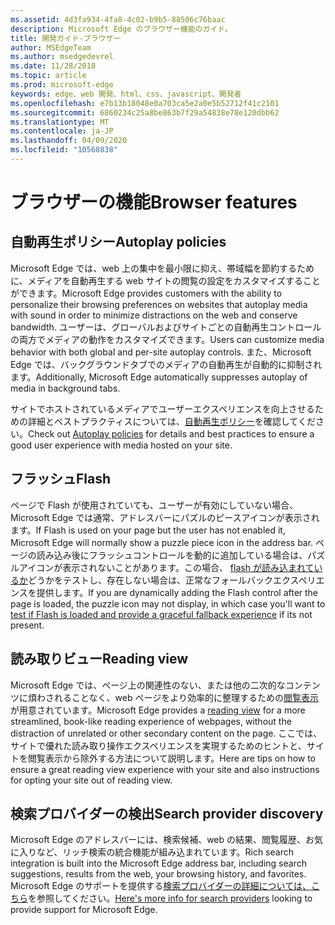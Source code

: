 ```yaml
---
ms.assetid: 4d3fa934-4fa8-4c02-b9b5-88506c76baac
description: Microsoft Edge のブラウザー機能のガイド。
title: 開発ガイド-ブラウザー
author: MSEdgeTeam
ms.author: msedgedevrel
ms.date: 11/28/2018
ms.topic: article
ms.prod: microsoft-edge
keywords: edge、web 開発、html、css、javascript、開発者
ms.openlocfilehash: e7b13b18048e0a703ca5e2a0e5b52712f41c2101
ms.sourcegitcommit: 6860234c25a8be863b7f29a54838e78e120dbb62
ms.translationtype: MT
ms.contentlocale: ja-JP
ms.lasthandoff: 04/09/2020
ms.locfileid: "10568838"
---
```

# <span data-ttu-id="71e3e-104">ブラウザーの機能</span><span class="sxs-lookup"><span data-stu-id="71e3e-104">Browser features</span></span>

## <span data-ttu-id="71e3e-105">自動再生ポリシー</span><span class="sxs-lookup"><span data-stu-id="71e3e-105">Autoplay policies</span></span>

 <span data-ttu-id="71e3e-106">Microsoft Edge では、web 上の集中を最小限に抑え、帯域幅を節約するために、メディアを自動再生する web サイトの閲覧の設定をカスタマイズすることができます。</span><span class="sxs-lookup"><span data-stu-id="71e3e-106">Microsoft Edge provides customers with the ability to personalize their browsing preferences on websites that autoplay media with sound in order to minimize distractions on the web and conserve bandwidth.</span></span> <span data-ttu-id="71e3e-107">ユーザーは、グローバルおよびサイトごとの自動再生コントロールの両方でメディアの動作をカスタマイズできます。</span><span class="sxs-lookup"><span data-stu-id="71e3e-107">Users can customize media behavior with both global and per-site autoplay controls.</span></span> <span data-ttu-id="71e3e-108">また、Microsoft Edge では、バックグラウンドタブでのメディアの自動再生が自動的に抑制されます。</span><span class="sxs-lookup"><span data-stu-id="71e3e-108">Additionally, Microsoft Edge automatically suppresses autoplay of media in background tabs.</span></span>

<span data-ttu-id="71e3e-109">サイトでホストされているメディアでユーザーエクスペリエンスを向上させるための詳細とベストプラクティスについては、[自動再生ポリシー](./browser-features/autoplay-policies.md)を確認してください。</span><span class="sxs-lookup"><span data-stu-id="71e3e-109">Check out [Autoplay policies](./browser-features/autoplay-policies.md) for details and best practices to ensure a good user experience with media hosted on your site.</span></span>

## <span data-ttu-id="71e3e-110">フラッシュ</span><span class="sxs-lookup"><span data-stu-id="71e3e-110">Flash</span></span>
<span data-ttu-id="71e3e-111">ページで Flash が使用されていても、ユーザーが有効にしていない場合、Microsoft Edge では通常、アドレスバーにパズルのピースアイコンが表示されます。</span><span class="sxs-lookup"><span data-stu-id="71e3e-111">If Flash is used on your page but the user has not enabled it, Microsoft Edge will normally show a puzzle piece icon in the address bar.</span></span> <span data-ttu-id="71e3e-112">ページの読み込み後にフラッシュコントロールを動的に追加している場合は、パズルアイコンが表示されないことがあります。この場合、 [flash が読み込まれているか](./browser-features/flash.md)どうかをテストし、存在しない場合は、正常なフォールバックエクスペリエンスを提供します。</span><span class="sxs-lookup"><span data-stu-id="71e3e-112">If you are dynamically adding the Flash control after the page is loaded, the puzzle icon may not display, in which case you'll want to [test if Flash is loaded and provide a graceful fallback experience](./browser-features/flash.md) if its not present.</span></span>

## <span data-ttu-id="71e3e-113">読み取りビュー</span><span class="sxs-lookup"><span data-stu-id="71e3e-113">Reading view</span></span>
<span data-ttu-id="71e3e-114">Microsoft Edge では、ページ上の関連性のない、または他の二次的なコンテンツに煩わされることなく、web ページをより効率的に整理するための[閲覧表示](./browser-features/reading-view.md)が用意されています。</span><span class="sxs-lookup"><span data-stu-id="71e3e-114">Microsoft Edge provides a [reading view](./browser-features/reading-view.md) for a more streamlined, book-like reading experience of webpages, without the distraction of unrelated or other secondary content on the page.</span></span> <span data-ttu-id="71e3e-115">ここでは、サイトで優れた読み取り操作エクスペリエンスを実現するためのヒントと、サイトを閲覧表示から除外する方法について説明します。</span><span class="sxs-lookup"><span data-stu-id="71e3e-115">Here are tips on how to ensure a great reading view experience with your site and also instructions for opting your site out of reading view.</span></span>

## <span data-ttu-id="71e3e-116">検索プロバイダーの検出</span><span class="sxs-lookup"><span data-stu-id="71e3e-116">Search provider discovery</span></span>

<span data-ttu-id="71e3e-117">Microsoft Edge のアドレスバーには、検索候補、web の結果、閲覧履歴、お気に入りなど、リッチ検索の統合機能が組み込まれています。</span><span class="sxs-lookup"><span data-stu-id="71e3e-117">Rich search integration is built into the Microsoft Edge address bar, including search suggestions, results from the web, your browsing history, and favorites.</span></span> <span data-ttu-id="71e3e-118">Microsoft Edge のサポートを提供する[検索プロバイダーの詳細については、こちら](./browser-features/search-provider-discovery.md)を参照してください。</span><span class="sxs-lookup"><span data-stu-id="71e3e-118">[Here's more info for search providers](./browser-features/search-provider-discovery.md) looking to provide support for Microsoft Edge.</span></span>
